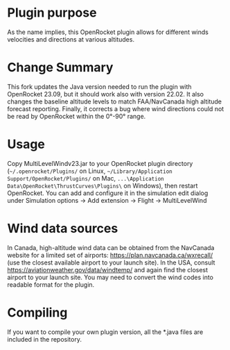 # Plugin purpose
As the name implies, this OpenRocket plugin allows for different winds velocities and directions at various altitudes. 

# Change Summary
This fork updates the Java version needed to run the plugin with OpenRocket 23.09, but it should work also with version 22.02.
It also changes the baseline altitude levels to match FAA/NavCanada high altitude forecast reporting.
Finally, it corrects a bug where wind directions could not be read by OpenRocket within the 0°-90° range.

# Usage
Copy MultiLevelWindv23.jar to your OpenRocket plugin directory (`~/.openrocket/Plugins/` on Linux, `~/Library/Application Support/OpenRocket/Plugins/` on Mac, `...\Application Data\OpenRocket\ThrustCurves\Plugins\` on Windows), then restart OpenRocket.
You can add and configure it in the simulation edit dialog under Simulation options -> Add extension -> Flight -> MultiLevelWind

# Wind data sources
In Canada, high-altitude wind data can be obtained from the NavCanada website for a limited set of airports: https://plan.navcanada.ca/wxrecall/ (use the closest available airport to your launch site).
In the USA, consult https://aviationweather.gov/data/windtemp/ and again find the closest airport to your launch site.
You may need to convert the wind codes into readable format for the plugin.

# Compiling 
If you want to compile your own plugin version, all the *.java files are included in the repository.
